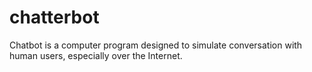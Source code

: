 # chatterbot
Chatbot is a computer program designed to simulate conversation with human users, especially over the Internet.
